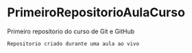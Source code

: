 # PrimeiroRepositorioAulaCurso
 Primeiro repositorio do curso de Git e GitHub

    Repositorio criado durante uma aula ao vivo
